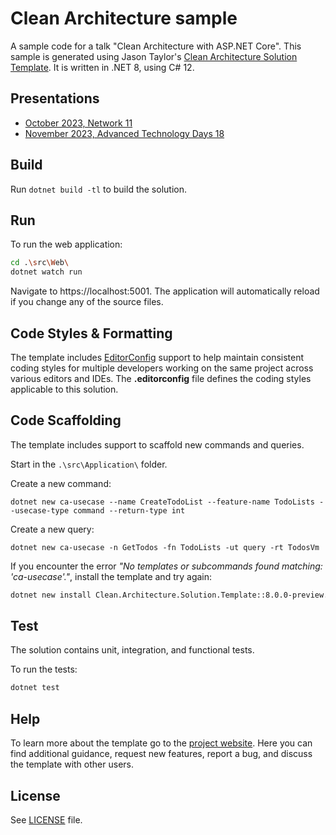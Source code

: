 ﻿# Clean Architecture sample

A sample code for a talk "Clean Architecture with ASP.NET Core". This sample is generated using Jason Taylor's [Clean Architecture Solution Template](https://github.com/jasontaylordev/CleanArchitecture). It is written in .NET 8, using C# 12.

## Presentations

- [October 2023, Network 11](2023-10-network-clean-architecture.pptx)
- [November 2023, Advanced Technology Days 18](2023-11-atd-clean-architecture.pptx)

## Build

Run `dotnet build -tl` to build the solution.

## Run

To run the web application:

```bash
cd .\src\Web\
dotnet watch run
```

Navigate to https://localhost:5001. The application will automatically reload if you change any of the source files.

## Code Styles & Formatting

The template includes [EditorConfig](https://editorconfig.org/) support to help maintain consistent coding styles for multiple developers working on the same project across various editors and IDEs. The **.editorconfig** file defines the coding styles applicable to this solution.

## Code Scaffolding

The template includes support to scaffold new commands and queries.

Start in the `.\src\Application\` folder.

Create a new command:

```
dotnet new ca-usecase --name CreateTodoList --feature-name TodoLists --usecase-type command --return-type int
```

Create a new query:

```
dotnet new ca-usecase -n GetTodos -fn TodoLists -ut query -rt TodosVm
```

If you encounter the error *"No templates or subcommands found matching: 'ca-usecase'."*, install the template and try again:

```bash
dotnet new install Clean.Architecture.Solution.Template::8.0.0-preview.7.2
```

## Test

The solution contains unit, integration, and functional tests.

To run the tests:
```bash
dotnet test
```

## Help

To learn more about the template go to the [project website](https://github.com/JasonTaylorDev/CleanArchitectureSample). Here you can find additional guidance, request new features, report a bug, and discuss the template with other users.

## License

See [LICENSE](LICENSE) file.